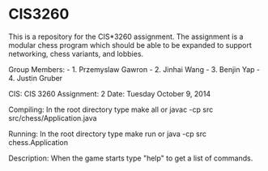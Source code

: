 CIS3260
=======

This is a repository for the CIS*3260 assignment. The assignment is a modular chess program which should be able to be expanded to support networking, chess variants, and lobbies.

Group Members:
	- 1. Przemyslaw Gawron
	- 2. Jinhai Wang
	- 3. Benjin Yap
	- 4. Justin Gruber

CIS: CIS 3260
Assignment: 2
Date: Tuesday October 9, 2014

Compiling:
In the root directory type
	make all
or
	javac -cp src src/chess/Application.java
	
Running:
In the root directory type
	make run
or
	java -cp src chess.Application
	
Description:
When the game starts type "help" to get a list of commands.
